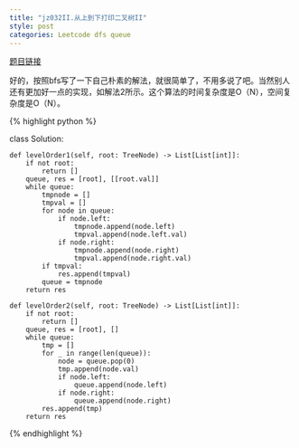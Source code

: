 ```yaml
---
title: "jz032II.从上到下打印二叉树II"
style: post
categories: Leetcode dfs queue
---
```


[题目链接](https://leetcode-cn.com/problems/cong-shang-dao-xia-da-yin-er-cha-shu-ii-lcof/)

好的，按照bfs写了一下自己朴素的解法，就很简单了，不用多说了吧。当然别人还有更加好一点的实现，如解法2所示。这个算法的时间复杂度是O（N），空间复杂度是O（N）。

{% highlight python %}

class Solution:

    def levelOrder1(self, root: TreeNode) -> List[List[int]]:
        if not root:
            return []
        queue, res = [root], [[root.val]]
        while queue:
            tmpnode = []
            tmpval = []
            for node in queue:
                if node.left:
                    tmpnode.append(node.left)
                    tmpval.append(node.left.val)
                if node.right:
                    tmpnode.append(node.right)
                    tmpval.append(node.right.val)
            if tmpval:
                res.append(tmpval)
            queue = tmpnode
        return res

    def levelOrder2(self, root: TreeNode) -> List[List[int]]:
        if not root:
            return []
        queue, res = [root], []
        while queue:
            tmp = []
            for _ in range(len(queue)):
                node = queue.pop(0)
                tmp.append(node.val)
                if node.left:
                    queue.append(node.left)
                if node.right:
                    queue.append(node.right)
            res.append(tmp)
        return res

{% endhighlight %}

